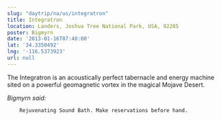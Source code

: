 ```yaml
---
slug: "daytrip/na/us/integratron"
title: Integratron
location: Landers, Joshua Tree National Park, USA, 92285
poster: Bigmyrn
date: '2013-01-16T07:40:00'
lat: '34.3350492'
lng: '-116.5373923'
url: null
---
```


The Integratron is an acoustically perfect tabernacle and energy machine sited on a powerful geomagnetic vortex in the magical Mojave Desert.

<em>Bigmyrn said:</em>

        Rejuvenating Sound Bath. Make reservations before hand.
